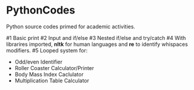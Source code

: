 # PythonCodes
Python source codes primed for academic activities.

#1 Basic print 
#2 Input and if/else
#3 Nested if/else and try/catch
#4 With librarires imported, **nltk** for human languages and **re** to identify whispaces modifiers.
#5 Looped system for:
- Odd/even Identifier
- Roller Coaster Calculator/Printer
- Body Mass Index Caclulator
- Multiplication Table Calculator

